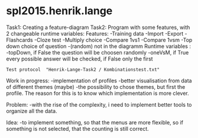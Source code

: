 # spl2015.henrik.lange
Task1: Creating a feature-diagram
Task2: Program with some features, with 2 changeable runtime variables:
  Features:
    -Training data
    -Import
    -Export
    -Flashcards
    -Cloze test
    -Multiply choice
    -Compare 1vs1
    -Compare 1vsm
    -Top down choice of question
    -(random) not in the diagramm
  Runtime variables :
    -topDown, if False the question will be choosen randomly
    -oneVsM, if True every possible answer will be checked, if False only the first
      
    Test protocol  "Henrik-Lange-Task2 / Kombinationstest.txt"
      
  Work in progress:
    -implementation of profiles
    -better visualisation from data of different themes (maybe)
    -the possibility to chose themes, but first the profile. The reason for this is to know which implementation is more clever.
  
  Problem:
    -with the rise of the complexity, i need to implement better tools to organize all the data.
  
  Idea:
    -to implement something, so that the menus are more flexible, so if something is not selected, that the counting is still correct.
    
  
